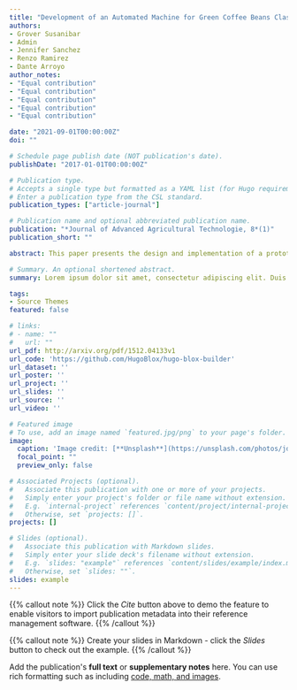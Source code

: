 ```yaml
---
title: "Development of an Automated Machine for Green Coffee Beans Classification by Size and Defects"
authors:
- Grover Susanibar
- Admin
- Jennifer Sanchez
- Renzo Ramirez
- Dante Arroyo
author_notes:
- "Equal contribution"
- "Equal contribution"
- "Equal contribution"
- "Equal contribution"
- "Equal contribution"

date: "2021-09-01T00:00:00Z"
doi: ""

# Schedule page publish date (NOT publication's date).
publishDate: "2017-01-01T00:00:00Z"

# Publication type.
# Accepts a single type but formatted as a YAML list (for Hugo requirements).
# Enter a publication type from the CSL standard.
publication_types: ["article-journal"]

# Publication name and optional abbreviated publication name.
publication: "*Journal of Advanced Agricultural Technologie, 8*(1)"
publication_short: ""

abstract: This paper presents the design and implementation of a prototype automated machine for green coffee beans classification for small agro-industries. This work responds to the need to simultaneously automate the processes of sorting by size and grading by physical defects of green coffee beans with the aim of optimizing the time and increasing the quality of the final product. Firstly, the machine classifies grains into three size ranges through a mechanical sorting system. Secondly, it has computer vision algorithms working in real time to differentiate good and defective grains. Then it has an embedded system for control along with a set of sensors and actuators and a control panel that make possible a selection of quality of green coffee beans. The results show an accuracy of 96% for sorting by size and an accuracy of 80% for grading by physical defects. The flow of coffee beans at the outlet is approximately 5 kilograms per hour. Finally, a set of conclusions and future works are presented.

# Summary. An optional shortened abstract.
summary: Lorem ipsum dolor sit amet, consectetur adipiscing elit. Duis posuere tellus ac convallis placerat. Proin tincidunt magna sed ex sollicitudin condimentum.

tags:
- Source Themes
featured: false

# links:
# - name: ""
#   url: ""
url_pdf: http://arxiv.org/pdf/1512.04133v1
url_code: 'https://github.com/HugoBlox/hugo-blox-builder'
url_dataset: ''
url_poster: ''
url_project: ''
url_slides: ''
url_source: ''
url_video: ''

# Featured image
# To use, add an image named `featured.jpg/png` to your page's folder. 
image:
  caption: 'Image credit: [**Unsplash**](https://unsplash.com/photos/jdD8gXaTZsc)'
  focal_point: ""
  preview_only: false

# Associated Projects (optional).
#   Associate this publication with one or more of your projects.
#   Simply enter your project's folder or file name without extension.
#   E.g. `internal-project` references `content/project/internal-project/index.md`.
#   Otherwise, set `projects: []`.
projects: []

# Slides (optional).
#   Associate this publication with Markdown slides.
#   Simply enter your slide deck's filename without extension.
#   E.g. `slides: "example"` references `content/slides/example/index.md`.
#   Otherwise, set `slides: ""`.
slides: example
---
```


{{% callout note %}}
Click the *Cite* button above to demo the feature to enable visitors to import publication metadata into their reference management software.
{{% /callout %}}

{{% callout note %}}
Create your slides in Markdown - click the *Slides* button to check out the example.
{{% /callout %}}

Add the publication's **full text** or **supplementary notes** here. You can use rich formatting such as including [code, math, and images](https://docs.hugoblox.com/content/writing-markdown-latex/).
